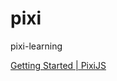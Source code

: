 # pixi
pixi-learning

[Getting Started | PixiJS](https://pixijs.com/8.x/guides/basics/getting-started)